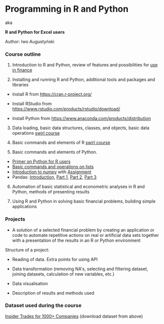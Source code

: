# Programming in R and Python
aka 

**R and Python for Excel users**

Author: Iwo Augustyński



### Course outline

1. Introduction to R and Python, review of features and possibilities for [use in finance](https://github.com/wilsonfreitas/awesome-quant)

2. Installing and running R and Python, additional tools and packages and libraries

 - Install R from https://cran.r-project.org/
 
 - Install RStudio from https://www.rstudio.com/products/rstudio/download/
 
 - Install Python from https://www.anaconda.com/products/distribution
 

3. Data loading, basic data structures, classes, and objects, basic data operations  [swirl course](https://github.com/IwoA/swirl_courses)

4. Basic commands and elements of R [swirl course](https://github.com/IwoA/swirl_courses)

5. Basic commands and elements of Python. 
 - [Primer on Python for R users](https://github.com/IwoA/PRPT/raw/main/Primer.ipynb)
 - [Basic commands and operations on lists](https://github.com/IwoA/PRPT/raw/main/Introduction_lists.ipynb)
 - [Introduction to numpy](https://github.com/IwoA/PRPT/raw/main/numpy_introduction.ipynb) with [Assignment](https://github.com/IwoA/PRPT/raw/main/Numpy_assignment.ipynb)
 - Pandas: [Introduction](https://github.com/IwoA/PRPT/raw/main/Pandas_introduction.ipynb), [Part 1](https://github.com/IwoA/PRPT/raw/main/Pandas_data_wrangling.ipynb), [Part 2](https://github.com/IwoA/PRPT/raw/main/Hierarchical_indexing.ipynb), [Part 3](https://github.com/IwoA/PRPT/raw/main/Data_aggregation.ipynb)

6. Automation of basic statistical and econometric analyses in R and Python, methods of presenting results

7. Using R and Python in solving basic financial problems, building simple applications

### Projects

- A solution of a selected financial problem by creating an application or code to automate repetitive actions on real or artificial data sets together with a presentation of the results in an R or Python environment

Structure of a project:

- Reading of data. Extra points for using API

- Data transformation (removing NA's, selecting and filtering dataset, joining datasets, calculation of new variables, etc.)

- Data visualisation

- Description of results and methods used

### Dataset used during the course

[Insider Trades for 1000+ Companies](https://www.kaggle.com/datasets/jacklacey/insider-trades-for-1000-companies) (download dataset from above)
